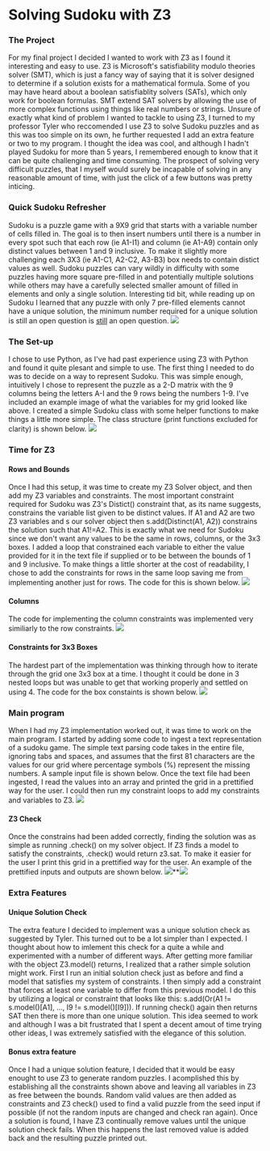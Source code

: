 ﻿# Solving Sudoku with Z3
### The Project
For my final project I decided I wanted to work with Z3 as I found it interesting and easy to use. Z3 is Microsoft's satisfiability modulo theories solver (SMT), which is just a fancy way of saying that it is solver designed to determine if a solution exists for a mathematical formula. Some of you may have heard about a boolean satisfiablity solvers (SATs), which only work for boolean formulas. SMT extend SAT solvers by allowing the use of more complex functions using things like real numbers or strings.
Unsure of exactly what kind of problem I wanted to tackle to using Z3, I turned to my professor Tyler who reccomended I use Z3 to solve Sudoku puzzles and as this was too simple on its own, he further requested I add an extra feature or two to my program. I thought the idea was cool, and although I hadn't played Sudoku for more than 5 years, I remembered enough to know that it can be quite challenging and time consuming. The prospect of solving very difficult puzzles, that I myself would surely be incapable of solving in any reasonable amount of time, with just the click of a few buttons was pretty inticing.
### Quick Sudoku Refresher
Sudoku is a puzzle game with a 9X9 grid that starts with a variable number of cells filled in. The goal is to then insert numbers until there is a number in every spot such that each row (ie A1-I1) and column (ie A1-A9) contain only distinct values between 1 and 9 inclusive. To make it slightly more challenging each 3X3 (ie A1-C1, A2-C2, A3-B3) box needs to contain distict values as well. Sudoku puzzles can vary wildly in difficulty with some puzzles having more square pre-filled in and potentially multiple solutions while others may have a carefully selected smaller amount of filled in elements and only a single solution. Interesting tid bit, while reading up on Sudoku I learned that any puzzle with only 7 pre-filled elements cannot have a unique solution, the minimum number required for a unique solution is still an open question is [still](https://www.technologyreview.com/2012/01/06/188520/mathematicians-solve-minimum-sudoku-problem/) an open question.
![](https://lh5.googleusercontent.com/RLdxZSB7ucu7J92I8GZglHDzSpB1MuVFMjF-9XJuPsFcUKG9kw8QcNpvl4zRgytfoBGZIozNx_EVtbmdmb_-Jsh-eb4Vyu_Ts67oGH9d9aDeylgVXu3FTLsG15-nqqsuwX1sj8l8Dlwn)
### The Set-up
I chose to use Python, as I've had past experience using Z3 with Python and found it quite plesant and simple to use. The first thing I needed to do was to decide on a way to represent Sudoku. This was simple enough, intuitively I chose to represent the puzzle as a 2-D matrix with the 9 columns being the letters A-I and the 9 rows being the numbers 1-9. I've included an example image of what the variables for my grid looked like above. I created a simple Sudoku class with some helper functions to make things a little more simple. The class structure (print functions excluded for clarity) is shown below.
![](https://lh6.googleusercontent.com/D8tNK240AGF3GrmwjllaKIAbWs6oxFO6v-VdvIjLEZpnNwtEfZhbK4x4SP4sHKHEfNYjzCJodrlA4GL1FL3P4BBEFm_U5BspEncnpksrmS61-2K7jojWUvYalctByV817K5tX_IZ6GbR)
### Time for Z3
#### Rows and Bounds
Once I had this setup, it was time to create my Z3 Solver object, and then add my Z3 variables and constraints. The most important constraint required for Sudoku was Z3's Distict() constraint that, as its name suggests, constrains the variable list given to be distinct values. If A1 and A2 are two Z3 variables and s our solver object then s.add(Distinct(A1, A2)) constrains the solution such that A1!=A2. This is exactly what we need for Sudoku since we don't want any values to be the same in rows, columns, or the 3x3 boxes. I added a loop that constrained each variable to either the value provided for it in the text file if supplied or to be between the bounds of 1 and 9 inclusive. To make things a little shorter at the cost of readability, I chose to add the constraints for rows in the same loop saving me from implementing another just for rows. The code for this is shown below.
![](https://lh4.googleusercontent.com/Ym7lmTJRXT1yIHv0IJM7oFOTJke648ENieFlBqUB48nyCGLjFaGYHUu6U5R3_HEsl12paMJlwNcIFh3FcYu0e3mCYvqrdmE2WLslIG9Ul0OHXdf5SyunCLhqQxmkNjV08iI_eE2_2j2B)
#### Columns
The code for implementing the column constraints was implemented very similiarly to the row constraints.
![](https://lh4.googleusercontent.com/bKII-KR_EWWihn_FbfhNjwQBxuu6XrS1JA2jyyC_W6i_3fgl_Xo6qt5CkJre_uNgWzyetPampZxAUacjdaktpMu7HvPe13baaIcVA1V51XblTMiFwPnWGr_oVV2dHUMAz4nCSZK0liCW)  
#### Constraints for 3x3 Boxes
The hardest part of the implementation was thinking through how to iterate through the grid one 3x3 box at a time. I thought it could be done in 3 nested loops but was unable to get that working properly and settled on using 4. The code for the box constaints is shown below.
![](https://lh3.googleusercontent.com/tFxcPrrR1q4UKCNL-jNUxWw05TKCd68bp6TLiWJ4o8vpY43AEpOld-XSovy4UCQf_BermKMnVaBlvL096YmlukY-Gt8MZO2W8J9w4ZVcNHjqLzf0EHyQ4s_g70UiBalyn0fzfBTDFxwA)
### Main program
When I had my Z3 implementation worked out, it was time to work on the main program. I started by adding some code to ingest a text representation of a sudoku game. The simple text parsing code takes in the entire file, ignoring tabs and spaces, and assumes that the first 81 characters are the values for our grid where percentage symbols (%) represent the missing numbers. A sample input file is shown below. Once the text file had been ingested, I read the values into an array and printed the grid in a prettified way for the user. I could then run my constraint loops to add my constraints and variables to Z3.
![](https://lh6.googleusercontent.com/lwFRzRQMFqewaOUbP1XAhhdx3BylLdErwc5eRolzajHNEMUpJerFnErdZESLpyPsvOhBw5NtNF1qAbXSBghfLjbtSj0xcKHmh1H_3kZeJ9yhWIoD8eOgX-PTEUdkGNKd65QvLGAlfNVG)
#### Z3 Check
Once the constrains had been added correctly, finding the solution was as simple as running .check() on my solver object. If Z3 finds a model to satisfy the constraints, .check() would return z3.sat. To make it easier for the user I print this grid in a prettified way for the user. An example of the prettified inputs and outputs are shown below. 
![](https://lh3.googleusercontent.com/A905p2O_I23mEOGo1JSe1Ilb5nTTxdTXtbLIRUE8HSHTfWntiLFwOZQEQYel7ENXT1IXEftDSjhtnu790MpzoslpGujUmS5Ux9D2sOQz0Q4LlSCRA2EAxRi6xxF7nQaSBHM5YOOpJhbT)**![](https://lh5.googleusercontent.com/6jWXDnaC6WL_wIff80xJjHAxHLKw-kXohf89XUu3DTa7ESN0WDgWaSy0pejRk06GM6hf0RaMjj8ny_m6QaWB1pXuYSoQw1f64sy5BykOxl6xHTY8vIXOTyXqKmltERd8uDT3IyIwK8Gi)
### Extra Features
#### Unique Solution Check
The extra feature I decided to implement was a unique solution check as suggested by Tyler. This turned out to be a lot simpler than I expected. I thought about how to imlement this check for a quite a while and experimented with a number of different ways. After getting more familiar with the object Z3.model() returns, I realized that a rather simple solution might work. First I run an initial solution check just as before and find a model that satisfies my system of constraints. I then simply add a constraint that forces at least one variable to differ from this previous model. I do this by utilizing a logical or constraint that looks like this: s.add(Or(A1 != s.model()[A1], …, I9 != s.model()[I9])). If running check() again then returns SAT then there is more than one unique solution. This idea seemed to work and although I was a bit frustrated that I spent a decent amout of time trying other ideas, I was extremely satisfied with the elegance of this solution.
#### Bonus extra feature
Once I had a unique solution feature, I decided that it would be easy enought to use Z3 to generate random puzzles. I acomplished this by establishing all the constraints shown above and leaving all variables in Z3 as free between the bounds. Random valid values are then added as constraints and Z3 check() used to find a valid puzzle from the seed input if possible (if not the random inputs are changed and check ran again). Once a solution is found, I have Z3 continually remove values until the unique solution check fails. When this happens the last removed value is added back and the resulting puzzle printed out. 
